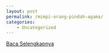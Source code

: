 ```yaml
---
layout: post
permalink: /mimpi-orang-pindah-agama/
categories:
    - Uncategorized
---
```


[Baca Selengkapnya](/08)